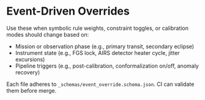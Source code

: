 # Event-Driven Overrides

Use these when symbolic rule weights, constraint toggles, or calibration modes should change based on:
- Mission or observation phase (e.g., primary transit, secondary eclipse)
- Instrument state (e.g., FGS lock, AIRS detector heater cycle, jitter excursions)
- Pipeline triggers (e.g., post-calibration, conformalization on/off, anomaly recovery)

Each file adheres to `_schemas/event_override.schema.json`. CI can validate them before merge.
